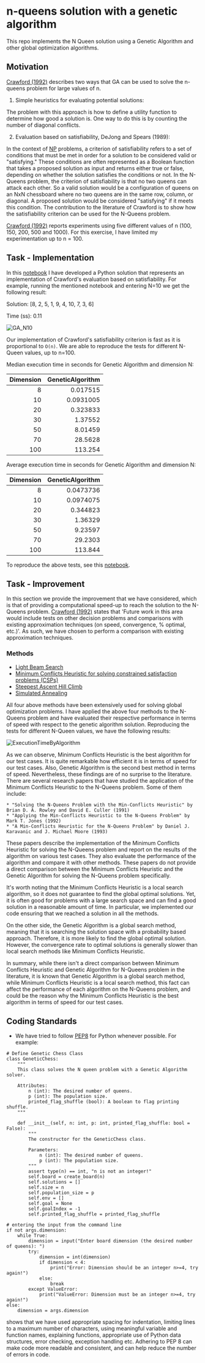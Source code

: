 # n-queens solution with a genetic algorithm
 This repo implements the N Queen solution using a Genetic Algorithm and other global optimization algorithms.
 
 ## Motivation
 
[Crawford (1992)](https://dl.acm.org/doi/10.1145/130069.130128) describes two ways that GA can be used to solve the n-queens problem for large values of n.
1.	Simple heuristics for evaluating potential solutions:

 The problem with this approach is how to define a utility function to determine how good a solution is. One way to do this is by counting the number of diagonal conflicts.
 
2.	Evaluation based on satisfiability, DeJong and Spears (1989):
 
In the context of [NP](https://en.wikipedia.org/wiki/NP-completeness) problems, a criterion of satisfiability refers to a set of conditions that must be met in order for a solution to be considered valid or "satisfying." These conditions are often represented as a Boolean function that takes a proposed solution as input and returns either true or false, depending on whether the solution satisfies the conditions or not. In the N-Queens problem, the criterion of satisfiability is that no two queens can attack each other. So a valid solution would be a configuration of queens on an NxN chessboard where no two queens are in the same row, column, or diagonal. A proposed solution would be considered "satisfying" if it meets this condition. The contribution to the literature of Crawford is to show how the satisfiability criterion can be used for the N-Queens problem.

[Crawford (1992)](https://dl.acm.org/doi/10.1145/130069.130128) reports experiments using five different values of n (100, 150, 200, 500 and 1000). For this exercise, I have limited my experimentation up to n = 100.

 ## Task - Implementation
 
 In this [notebook](https://github.com/manuzrpEd/NQueensGeneticAlgorithm/blob/main/notebooks/Implementation_NQueen_GeneticAlgorithm-Solution.ipynb) I have developed a Python solution that represents an implementation of Crawford's evaluation based on satisfiability. For example, running the mentioned notebook and entering N=10 we get the following result:
 
Solution:
[8, 2, 5, 1, 9, 4, 10, 7, 3, 6]

Time (ss): 0.11
 
 ![GA_N10](solutions/GeneticAlgorithm_SolutionBoard_N=10.png "GA_N10")
 
Our implementation of Crawford's satisfiability criterion is fast as it is proportional to `O(n)`. We are able to reproduce the tests for different N-Queen values, up to n=100.

Median execution time in seconds for Genetic Algorithm and dimension N:

|   Dimension |   GeneticAlgorithm |
|------------:|-------------------:|
|           8 |          0.017515  |
|          10 |          0.0931005 |
|          20 |          0.323833  |
|          30 |          1.37552   |
|          50 |          8.01459   |
|          70 |         28.5628    |
|         100 |        113.254     |

Average execution time in seconds for Genetic Algorithm and dimension N:

|   Dimension |   GeneticAlgorithm |
|------------:|-------------------:|
|           8 |          0.0473736 |
|          10 |          0.0974075 |
|          20 |          0.344823  |
|          30 |          1.36329   |
|          50 |          9.23597   |
|          70 |         29.2303    |
|         100 |        113.844     |

To reproduce the above tests, see this [notebook](https://github.com/manuzrpEd/NQueensGeneticAlgorithm/blob/main/notebooks/Implementation_NQueen_GeneticAlgorithm-Times.ipynb).

 ## Task - Improvement
 
 In this section we provide the improvement that we have considered, which is that of providing a computational speed-up to reach the solution to the N-Queens problem. [Crawford (1992)](https://dl.acm.org/doi/10.1145/130069.130128) states that 'Future work in this area would include tests on other decision problems and comparisons with existing approximation techniques (on speed, convergence, % optimal, etc.)'. As such, we have chosen to perform a comparison with existing approximation techniques.
 
 ### Methods
 
 * [Light Beam Search](https://en.wikipedia.org/wiki/Beam_search)
 * [Minimum Conflicts Heuristic for solving constrained satisfaction problems (CSPs)](https://en.wikipedia.org/wiki/Min-conflicts_algorithm)
 * [Steepest Ascent Hill Climb](https://en.wikipedia.org/wiki/Hill_climbing)
 * [Simulated Annealing](https://en.wikipedia.org/wiki/Simulated_annealing)
 
 All four above methods have been extensively used for solving global optimization problems. I have applied the above four methods to the N-Queens problem and have evaluated their respective performance in terms of speed with respect to the genetic algorithm solution. Reproducing  the tests for different N-Queen values, we have the following results:
 
 ![ExecutionTimeByAlgorithm](solutions/ExecutionTimeByAlgorithm.png "ExecutionTimeByAlgorithm")
 
 As we can observe, Minimum Conflicts Heuristic is the best algorithm for our test cases. It is quite remarkable how efficient it is in terms of speed for our test cases. Also, Genetic Algorithm is the second best method in terms of speed.
 Nevertheless, these findings are of no surprise to the literature. There are several research papers that have studied the application of the Minimum Conflicts Heuristic to the N-Queens problem. Some of them include:
 
    * "Solving the N-Queens Problem with the Min-Conflicts Heuristic" by Brian D. A. Rowley and David E. Culler (1991)
    * "Applying the Min-Conflicts Heuristic to the N-Queens Problem" by Mark T. Jones (1992)
    * "A Min-Conflicts Heuristic for the N-Queens Problem" by Daniel J. Karavanic and J. Michael Moore (1993)
    
These papers describe the implementation of the Minimum Conflicts Heuristic for solving the N-Queens problem and report on the results of the algorithm on various test cases. They also evaluate the performance of the algorithm and compare it with other methods. These papers do not provide a direct comparison between the Minimum Conflicts Heuristic and the Genetic Algorithm for solving the N-Queens problem specifically.

It's worth noting that the Minimum Conflicts Heuristic is a local search algorithm, so it does not guarantee to find the global optimal solutions. Yet, it is often good for problems with a large search space and can find a good solution in a reasonable amount of time. In particular, we implemented our code ensuring that we reached a solution in all the methods.

On the other side, the Genetic Algorithm is a global search method, meaning that it is searching the solution space with a probability based approach. Therefore, it is more likely to find the global optimal solution. However, the convergence rate to optimal solutions is generally slower than local search methods like Minimum Conflicts Heuristic.

In summary, while there isn't a direct comparison between Minimum Conflicts Heuristic and Genetic Algorithm for N-Queens problem in the literature, it is known that Genetic Algorithm is a global search method, while Minimum Conflicts Heuristic is a local search method, this fact can affect the performance of each algorithm on the N-Queens problem, and could be the reason why the Minimum Conflicts Heuristic is the best algorithm in terms of speed for our test cases.

 ## Coding Standards
 
 - We have tried to follow [PEP8](https://peps.python.org/pep-0008/) for Python whenever possible. For example:

```
# Define Genetic Chess Class
class GeneticChess:
    """
    This class solves the N queen problem with a Genetic Algorithm solver.

    Attributes:
        n (int): The desired number of queens.
        p (int): The population size.
        printed_flag_shuffle (bool): A boolean to flag printing shuffle.
    """

    def __init__(self, n: int, p: int, printed_flag_shuffle: bool = False):
        """
        The constructor for the GeneticChess class.

        Parameters:
            n (int): The desired number of queens.
            p (int): The population size.
        """
        assert type(n) == int, "n is not an integer!"
        self.board = create_board(n)
        self.solutions = []
        self.size = n
        self.population_size = p
        self.env = []
        self.goal = None
        self.goalIndex = -1
        self.printed_flag_shuffle = printed_flag_shuffle
```

```
# entering the input from the command line
if not args.dimension:
    while True:
        dimension = input("Enter board dimension (the desired number of queens): ")
        try:
            dimension = int(dimension)
            if dimension < 4:
                print("Error: Dimension should be an integer n>=4, try again!")
            else:
                break
        except ValueError:
            print("ValueError: Dimension must be an integer n>=4, try again!")
else:
    dimension = args.dimension
```

shows that we have used appropriate spacing for indentation, limiting lines to a maximum number of characters, using meaningful variable and function names, explaining functions, appropriate use of Python data structures, error checking, exception handling etc. Adhering to PEP 8 can make code more readable and consistent, and can help reduce the number of errors in code.
